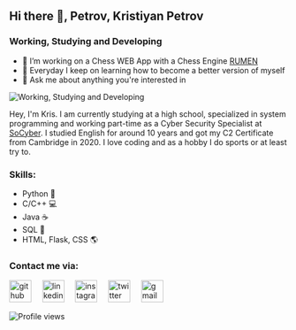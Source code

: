 ## Hi there 👋, Petrov, Kristiyan Petrov
### Working, Studying and Developing

- 🔭 I’m working on a Chess WEB App with a Chess Engine [RUMEN](https://github.com/krispetrov/rumen) 
- 🌱 Everyday I keep on learning how to become a better version of myself 
- 💬 Ask me about anything you're interested in 

![Working, Studying and Developing](https://external-content.duckduckgo.com/iu/?u=https%3A%2F%2Fstatic01.nyt.com%2Fimages%2F2019%2F01%2F03%2Fbusiness%2F03Techfix-illo%2F03Techfix-illo-articleLarge.gif%3Fquality%3D75%26auto%3Dwebp%26disable%3Dupscale&f=1&nofb=1)

Hey, I'm Kris. I am currently studying at a high school, specialized in system programming and working part-time as a Cyber Security Specialist at [SoCyber](https://so-cyber.com). I studied English for around 10 years and got my C2 Certificate from Cambridge in 2020. I love coding and as a hobby I do sports or at least try to.

### Skills:
- Python 🐍
- C/C++ 💻 
- Java ☕
- SQL 💾 
- HTML, Flask, CSS 🌎

### Contact me via:

[<img src='https://cdn.jsdelivr.net/npm/simple-icons@3.0.1/icons/github.svg' alt='github' height='40'>](https://github.com/krispetrov)  &nbsp;   &nbsp;  [<img src='https://cdn.jsdelivr.net/npm/simple-icons@3.0.1/icons/linkedin.svg' alt='linkedin' height='40'>](https://www.linkedin.com/in/kris-petrov/)  &nbsp;   &nbsp;  [<img src='https://cdn.jsdelivr.net/npm/simple-icons@3.0.1/icons/instagram.svg' alt='instagram' height='40'>](https://www.instagram.com/kristiyanpetrow/)  &nbsp;   &nbsp;  [<img src='https://cdn.jsdelivr.net/npm/simple-icons@3.0.1/icons/twitter.svg' alt='twitter' height='40'>](https://twitter.com/yanpetrow)  &nbsp;   &nbsp;  [<img src='https://cdn.jsdelivr.net/npm/simple-icons@3.0.1/icons/gmail.svg' alt='gmail' height='40'>](mailto:petrov.kris03@gmail.com)    


![Profile views](https://gpvc.arturio.dev/krispetrov)  
